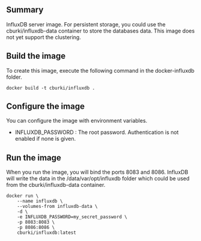 Summary
-------

InfluxDB server image. For persistent storage, you could use the cburki/influxdb-data container to store the databases data. This image does not yet support the clustering.


Build the image
---------------

To create this image, execute the following command in the docker-influxdb folder.

    docker build -t cburki/influxdb .


Configure the image
-------------

You can configure the image with environment variables.

 - INFLUXDB_PASSWORD : The root password. Authentication is not enabled if none is given.


Run the image
-------------

When you run the image, you will bind the ports 8083 and 8086. InfluxDB will write the data in the /data/var/opt/influxdb folder which could be used from the cburki/influxdb-data container.

    docker run \
        --name influxdb \
        --volumes-from influxdb-data \
        -d \
        -e INFLUXDB_PASSWORD=my_secret_password \
        -p 8083:8083 \
        -p 8086:8086 \
        cburki/influxdb:latest
